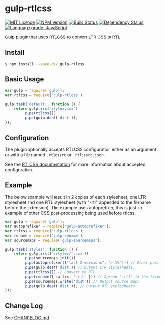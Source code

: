 # gulp-rtlcss

[![MIT Licence][licence-image]][licence-url] [![NPM Version][npm-image]][npm-url] [![Build Status][travis-image]][travis-url] [![Dependency Status][librariesio-image]][librariesio-url] [![Language grade: JavaScript][lgtm-grade-image]][lgtm-url]

[Gulp](http://gulpjs.com) plugin that uses [RTLCSS](https://github.com/MohammadYounes/rtlcss) to convert LTR CSS to RTL.

## Install

```bash
$ npm install --save-dev gulp-rtlcss
```

## Basic Usage

```js
var gulp = require('gulp');
var rtlcss = require('gulp-rtlcss');

gulp.task('default', function () {
	return gulp.src('styles.css')
		.pipe(rtlcss())
		.pipe(gulp.dest('dist'));
});
```
## Configuration

The plugin optionally accepts RTLCSS configuration either as an argument or with a file named `.rtlcssrc` or `.rtlcssrc.json`.

See the [RTLCSS documentation](https://github.com/MohammadYounes/rtlcss) for more information about accepted configuration.

## Example

The below example will result in 2 copies of each stylesheet, one LTR stylesheet and one RTL stylesheet (with "-rtl" appended to the filename before the extension). The example uses autoprefixer, this is just an example of other CSS post-processing being used before rtlcss.

```js
var gulp = require('gulp');
var autoprefixer = require('gulp-autoprefixer');
var rtlcss = require('gulp-rtlcss');
var rename = require('gulp-rename');
var sourcemaps = require('gulp-sourcemaps');

gulp.task('styles', function () {
    return gulp.src(['/styles/*.css'])
		.pipe(sourcemaps.init())
        .pipe(autoprefixer(["last 2 versions", "> 1%"])) // Other post-processing.
        .pipe(gulp.dest('dist')) // Output LTR stylesheets.
        .pipe(rtlcss()) // Convert to RTL.
        .pipe(rename({ suffix: '-rtl' })) // Append "-rtl" to the filename.
		.pipe(sourcemaps.write('dist')) // Output source maps.
        .pipe(gulp.dest('dist')); // Output RTL stylesheets.
});
```
## Change Log

See [CHANGELOG.md](CHANGELOG.md).

[librariesio-image]: https://img.shields.io/librariesio/release/npm/gulp-rtlcss
[librariesio-url]: https://libraries.io/npm/gulp-rtlcss
[npm-image]: http://img.shields.io/npm/v/gulp-rtlcss.svg?style=flat
[npm-url]: https://www.npmjs.org/package/gulp-rtlcss
[travis-image]: http://img.shields.io/travis/jjlharrison/gulp-rtlcss.svg?style=flat
[travis-url]: https://travis-ci.org/jjlharrison/gulp-rtlcss
[licence-image]: http://img.shields.io/npm/l/gulp-rtlcss.svg?style=flat
[licence-url]: https://tldrlegal.com/license/mit-license
[lgtm-grade-image]: https://img.shields.io/lgtm/grade/javascript/g/jjlharrison/gulp-rtlcss.svg?logo=lgtm&logoWidth=18
[lgtm-url]: https://lgtm.com/projects/g/jjlharrison/gulp-rtlcss/context:javascript
